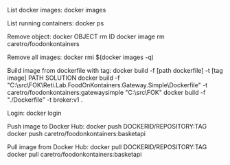 List docker images:
docker images

List running containers:
docker ps

Remove object:
docker OBJECT rm ID
docker image rm caretro/foodonkontainers

Remove all images:
docker rmi $(docker images -q)

Build image from dockerfile with tag:
docker build -f [path dockerfile] -t [tag image] PATH SOLUTION
docker build -f "C:\src\FOK\Reti.Lab.FoodOnKontainers.Gateway.Simple\Dockerfile" -t caretro/foodonkontainers:gatewaysimple "C:\src\FOK"
docker build -f "./Dockerfile" -t broker:v1 .

Login:
docker login

Push image to Docker Hub:
docker push DOCKERID/REPOSITORY:TAG
docker push caretro/foodonkontainers:basketapi

Pull image from Docker Hub:
docker pull DOCKERID/REPOSITORY:TAG
docker pull caretro/foodonkontainers:basketapi